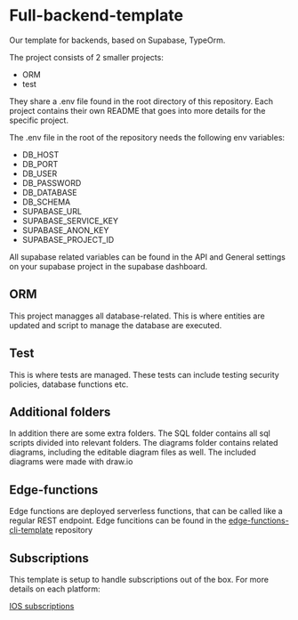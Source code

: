 # Full-backend-template
Our template for backends, based on Supabase, TypeOrm.

The project consists of 2 smaller projects:

- ORM
- test

They share a .env file found in the root directory of this repository. Each project contains their own README that goes into more details for the specific project.

The .env file in the root of the repository needs the following env variables:

- DB_HOST
- DB_PORT
- DB_USER
- DB_PASSWORD
- DB_DATABASE
- DB_SCHEMA
- SUPABASE_URL
- SUPABASE_SERVICE_KEY
- SUPABASE_ANON_KEY
- SUPABASE_PROJECT_ID

All supabase related variables can be found in the API and General settings on your supabase project in the supabase dashboard.

## ORM

This project managges all database-related. This is where entities are updated and script to manage the database are executed.

## Test

This is where tests are managed. These tests can include testing security policies, database functions etc.

## Additional folders

In addition there are some extra folders. The SQL folder contains all sql scripts divided into relevant folders. The diagrams folder contains related diagrams, including the editable diagram files as well. The included diagrams were made with draw.io


## Edge-functions

Edge functions are deployed serverless functions, that can be called like a regular REST endpoint. Edge funcitions can be found in the [edge-functions-cli-template](https://github.com/meewworld/edge-functions-cli-template) repository

## Subscriptions

This template is setup to handle subscriptions out of the box. For more details on each platform:

[IOS subscriptions](docs/subscriptions/IOS-SUBSCRIPTIONS.md)